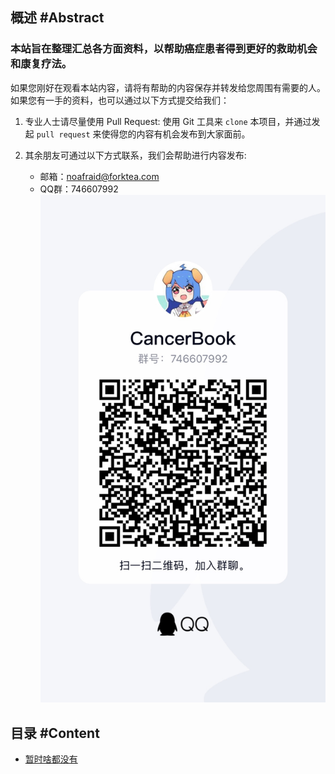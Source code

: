## 概述 #Abstract

### 本站旨在整理汇总各方面资料，以帮助癌症患者得到更好的救助机会和康复疗法。

如果您刚好在观看本站内容，请将有帮助的内容保存并转发给您周围有需要的人。如果您有一手的资料，也可以通过以下方式提交给我们：
1. 专业人士请尽量使用 Pull Request:
  使用 Git 工具来 `clone` 本项目，并通过发起 `pull request` 来使得您的内容有机会发布到大家面前。

2. 其余朋友可通过以下方式联系，我们会帮助进行内容发布:
    * 邮箱：noafraid@forktea.com
    * QQ群：746607992
  ![QQ Group](../assets/images/qq_group.jpg)


## 目录 #Content
  * [暂时啥都没有](https://www.seeuio.com)